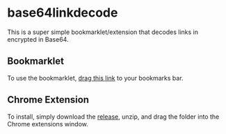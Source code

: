 # base64linkdecode

This is a super simple bookmarklet/extension that decodes links in encrypted in Base64.

## Bookmarklet

To use the bookmarklet, [drag this link](javascript%3A%20window.open%28atob%28prompt%28%22Insert%20encoded%20link...%22%29%29%29%3B%0A) to your bookmarks bar.

## Chrome Extension

To install, simply download the [release](https://github.com/buitim/base64linkdecode/releases), unzip, and drag the folder into the Chrome extensions window.
